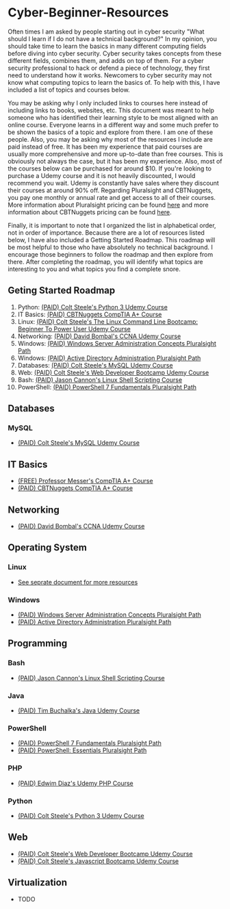 # Cyber-Beginner-Resources
Often times I am asked by people starting out in cyber security "What should I learn if I do not have a technical background?" In my opinion, you should take time to learn the basics in many different computing fields before diving into cyber security. Cyber security takes concepts from these different fields, combines them, and adds on top of them. For a cyber security professional to hack or defend a piece of technology, they first need to understand how it works. Newcomers to cyber security may not know what computing topics to learn the basics of. To help with this, I have included a list of topics and courses below.

You may be asking why I only included links to courses here instead of including links to books, websites, etc. This document was meant to help someone who has identified their learning style to be most aligned with an online course. Everyone learns in a different way and some much prefer to be shown the basics of a topic and explore from there. I am one of these people. Also, you may be asking why most of the resources I include are paid instead of free. It has been my experience that paid courses are usually more comprehensive and more up-to-date than free courses. This is obviously not always the case, but it has been my experience. Also, most of the courses below can be purchased for around $10. If you're looking to purchase a Udemy course and it is not heavily discounted, I would recommend you wait. Udemy is constantly have sales where they discount their courses at around 90% off. Regarding Pluralsight and CBTNuggets, you pay one monthly or annual rate and get access to all of their courses. More information about Pluralsight pricing can be found [here](https://www.pluralsight.com/pricing/skills) and more information about CBTNuggets pricing can be found [here](https://www.cbtnuggets.com/features).

Finally, it is important to note that I organized the list in alphabetical order, not in order of importance. Because there are a lot of resources listed below, I have also included a Getting Started Roadmap. This roadmap will be most helpful to those who have absolutely no technical background. I encourage those beginners to follow the roadmap and then explore from there. After completing the roadmap, you will identify what topics are interesting to you and what topics you find a complete snore.

## Geting Started Roadmap
1. Python: [(PAID) Colt Steele's Python 3 Udemy Course](https://www.udemy.com/course/the-modern-python3-bootcamp/)
2. IT Basics: [(PAID) CBTNuggets CompTIA A+ Course](https://www.cbtnuggets.com/certification-playlist/comptia-a-plus)
3. Linux: [(PAID) Colt Steele's The Linux Command Line Bootcamp: Beginner To Power User Udemy Course](https://www.udemy.com/course/the-linux-command-line-bootcamp/)
4. Networking: [(PAID) David Bombal's CCNA Udemy Course](https://www.udemy.com/course/cisco-ccent-icnd1-100-105-complete-course-sims-and-gns3/)
5. Windows: [(PAID) Windows Server Administration Concepts Pluralsight Path](https://app.pluralsight.com/paths/skill/windows-server-administration-concepts)
6. Windows: [(PAID) Active Directory Administration Pluralsight Path](https://app.pluralsight.com/paths/skill/active-directory-administration)
7. Databases: [(PAID) Colt Steele's MySQL Udemy Course](https://www.udemy.com/course/the-ultimate-mysql-bootcamp-go-from-sql-beginner-to-expert/)
8. Web: [(PAID) Colt Steele's Web Developer Bootcamp Udemy Course](https://www.udemy.com/course/the-web-developer-bootcamp/)
9. Bash: [(PAID) Jason Cannon's Linux Shell Scripting Course](https://www.udemy.com/course/linux-shell-scripting-projects/)
10. PowerShell: [(PAID) PowerShell 7 Fundamentals Pluralsight Path](https://app.pluralsight.com/paths/skill/powershell-7-fundamentals)

## Databases
### MySQL
- [(PAID) Colt Steele's MySQL Udemy Course](https://www.udemy.com/course/the-ultimate-mysql-bootcamp-go-from-sql-beginner-to-expert/)

## IT Basics
- [(FREE) Professor Messer's CompTIA A+ Course](https://www.professormesser.com/free-a-plus-training/220-1001/220-1000-training-course/)
- [(PAID) CBTNuggets CompTIA A+ Course](https://www.cbtnuggets.com/certification-playlist/comptia-a-plus)

## Networking
- [(PAID) David Bombal's CCNA Udemy Course](https://www.udemy.com/course/cisco-ccent-icnd1-100-105-complete-course-sims-and-gns3/)

## Operating System
### Linux
- [See seprate document for more resources](https://github.com/syth3/Cyber-Beginner-Resources/blob/main/Linux%20Resources.md)
### Windows
- [(PAID) Windows Server Administration Concepts Pluralsight Path](https://app.pluralsight.com/paths/skill/windows-server-administration-concepts)
- [(PAID) Active Directory Administration Pluralsight Path](https://app.pluralsight.com/paths/skill/active-directory-administration)

## Programming
### Bash
- [(PAID) Jason Cannon's Linux Shell Scripting Course](https://www.udemy.com/course/linux-shell-scripting-projects/)
### Java
- [(PAID) Tim Buchalka's Java Udemy Course](https://www.udemy.com/course/java-the-complete-java-developer-course/)
### PowerShell
- [(PAID) PowerShell 7 Fundamentals Pluralsight Path](https://app.pluralsight.com/paths/skill/powershell-7-fundamentals)
- [(PAID) PowerShell: Essentials Pluralsight Path](https://app.pluralsight.com/paths/skill/windows-powershell-essentials)
### PHP
- [(PAID) Edwim Diaz's Udemy PHP Course](https://www.udemy.com/course/php-for-complete-beginners-includes-msql-object-oriented/)
### Python
- [(PAID) Colt Steele's Python 3 Udemy Course](https://www.udemy.com/course/the-modern-python3-bootcamp/)

## Web
- [(PAID) Colt Steele's Web Developer Bootcamp Udemy Course](https://www.udemy.com/course/the-web-developer-bootcamp/)
- [(PAID) Colt Steele's Javascript Bootcamp Udemy Course](https://www.udemy.com/course/javascript-beginners-complete-tutorial/)

## Virtualization
- TODO
